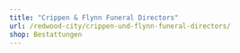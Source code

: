 ```yaml
---
title: "Crippen & Flynn Funeral Directors"
url: /redwood-city/crippen-und-flynn-funeral-directors/
shop: Bestattungen
---
```

